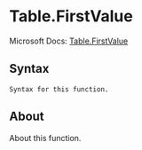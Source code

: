 ---
---

# Table.FirstValue

Microsoft Docs: [Table.FirstValue](https://docs.microsoft.com/en-us/powerquery-m/table-firstvalue)

## Syntax

```
Syntax for this function.
```

## About

About this function.

